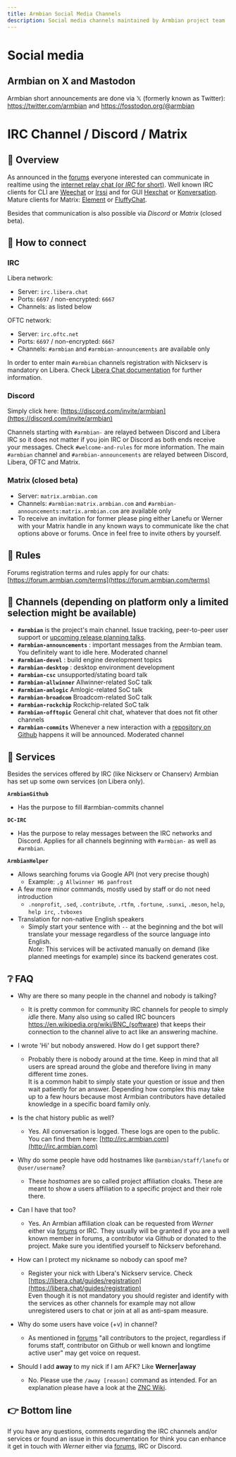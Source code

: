 ```yaml
---
title: Armbian Social Media Channels
description: Social media channels maintained by Armbian project team
---
```


# Social media

## Armbian on X and Mastodon

Armbian short announcements are done via 𝕏 (formerly known as Twitter): <https://twitter.com/armbian> and <https://fosstodon.org/@armbian>

# IRC Channel / Discord / Matrix

## 👏 Overview

As announced in the [forums](https://forum.armbian.com/topic/12803-armbian-irc-channel/) everyone interested can communicate in realtime using the [internet relay chat (or *IRC* for short)](https://de.wikipedia.org/wiki/Internet_Relay_Chat).
Well known IRC clients for CLI are [Weechat](https://weechat.org/) or [Irssi](https://irssi.org/) and for GUI [Hexchat](https://hexchat.github.io/) or [Konversation](https://konversation.kde.org/).  
Mature clients for Matrix: [Element](https://element.io/download) or [FluffyChat](https://fluffychat.im).  

Besides that communication is also possible via *Discord* or *Matrix* (closed beta).

## 🔌 How to connect

### IRC

Libera network:

- Server: `irc.libera.chat`  
- Ports: `6697` / non-encrypted: `6667`  
- Channels: as listed below

OFTC network:

- Server: `irc.oftc.net`  
- Ports: `6697` / non-encrypted: `6667`  
- Channels: `#armbian` and `#armbian-announcements` are available only

In order to enter main `#armbian` channels registration with Nickserv is mandatory on Libera. Check [Libera Chat documentation](https://libera.chat/guides/registration) for further information.

### Discord

Simply click here: [https://discord.com/invite/armbian](https://discord.com/invite/armbian)  

Channels starting with `#armbian-` are relayed between Discord and Libera IRC so it does not matter if you join IRC or Discord as both ends receive your messages. Check `#welcome-and-rules` for more information.
The main `#armbian` channel and `#armbian-announcements` are relayed between Discord, Libera, OFTC and Matrix.

### Matrix (closed beta)

- Server: `matrix.armbian.com`
- Channels: `#armbian:matrix.armbian.com` and `#armbian-announcements:matrix.armbian.com` are available only
- To receive an invitation for former please ping either Lanefu or Werner with your Matrix handle in any known ways to communicate like the chat options above or forums. Once in feel free to invite others by yourself.

## 🛑 Rules

Forums registration terms and rules apply for our chats: [https://forum.armbian.com/terms](https://forum.armbian.com/terms)

## 💬 Channels (depending on platform only a limited selection might be available)

- **`#armbian`** is the project's main channel. Issue tracking, peer-to-peer user support or [upcoming release planning talks](https://docs.armbian.com/Process_Release-Model/#release-planning).
- **`#armbian-announcements`** : important messages from the Armbian team. You definitely want to idle here. Moderated channel
- **`#armbian-devel`** : build engine development topics
- **`#armbian-desktop`** : desktop environment development
- **`#armbian-csc`** unsupported/stating board talk
- **`#armbian-allwinner`** Allwinner-related SoC talk
- **`#armbian-amlogic`** Amlogic-related SoC talk
- **`#armbian-broadcom`** Broadcom-related SoC talk
- **`#armbian-rockchip`** Rockchip-related SoC talk
- **`#armbian-offtopic`** General chit chat, whatever that does not fit other channels
- **`#armbian-commits`** Whenever a new interaction with a [repository on Github](https://github.com/armbian/) happens it will be announced. Moderated channel

## 👮 Services

Besides the services offered by IRC (like Nickserv or Chanserv) Armbian has set up some own services (on Libera only).  

**`ArmbianGithub`**

- Has the purpose to fill #armbian-commits channel

**`DC-IRC`**

- Has the purpose to relay messages between the IRC networks and Discord. Applies for all channels beginning with `#armbian-` as well as `#armbian`.

**`ArmbianHelper`**

- Allows searching forums via Google API (not very precise though)
  - Example: `,g Allwinner H6 panfrost`
- A few more minor commands, mostly used by staff or do not need introduction
  - `.nonprofit`, `.sed`, `.contribute`, `.rtfm`, `.fortune`, `.sunxi`, `.meson`, `help`, `help irc`, `.tvboxes`
- Translation for non-native English speakers
  - Simply start your sentence with `--` at the beginning and the bot will translate your message regardless of the source language into English.  
          *Note*: This services will be activated manually on demand (like planned meetings for example) since its backend generates cost.

## ❔ FAQ

- Why are there so many people in the channel and nobody is talking?  
  - It is pretty common for community IRC channels for people to simply *idle* there. Many also using so called IRC bouncers <https://en.wikipedia.org/wiki/BNC_(software>) that keeps their connection to the channel alive to act like an answering machine.

- I wrote 'Hi' but nobody answered. How do I get support there?
  - Probably there is nobody around at the time. Keep in mind that all users are spread around the globe and therefore living in many different time zones.  
  It is a common habit to simply state your question or issue and then wait patiently for an answer. Depending how complex this may take up to a few hours because most Armbian contributors have detailed knowledge in a specific board family only.
- Is the chat history public as well?
  - Yes. All conversation is logged. These logs are open to the public. You can find them here: [http://irc.armbian.com](http://irc.armbian.com)
- Why do some people have odd hostnames like `@armbian/staff/lanefu` or `@user/username`?
  - These *hostnames* are so called project affiliation cloaks. These are meant to show a users affiliation to a specific project and their role there.
- Can I have that too?
  - Yes. An Armbian affiliation cloak can be requested from *Werner* either via [forums](https://forum.armbian.com/profile/9032-werner/) or IRC. They usually will be granted if you are a well known member in forums, a contributor via Github or donated to the project. Make sure you identified yourself to Nickserv beforehand.  
- How can I protect my nickname so nobody can spoof me?  
  - Register your nick with Libera's Nickserv service. Check [https://libera.chat/guides/registration](https://libera.chat/guides/registration)  
    Even though it is not mandatory you should register and identify with the services as other channels for example may not allow unregistered users to chat or join at all as anti-spam measure.
- Why do some users have voice (+v) in channel?
  - As mentioned in [forums](https://forum.armbian.com/topic/12803-armbian-irc-chat/?tab=comments#comment-96828) "all contributors to the project, regardless if forums staff, contributor on Github or well known and longtime active user" may get voice on request.

- Should I add **away** to my nick if I am AFK? Like **Werner|away**
  - No. Please use the `/away [reason]` command as intended. For an explanation please have a look at the [ZNC Wiki](https://wiki.znc.in/Awaynick).

## 👉 Bottom line

If you have any questions, comments regarding the IRC channels and/or services or found an issue in this documentation for think you can enhance it get in touch with *Werner* either via [forums](https://forum.armbian.com/profile/9032-werner/), IRC or Discord.
